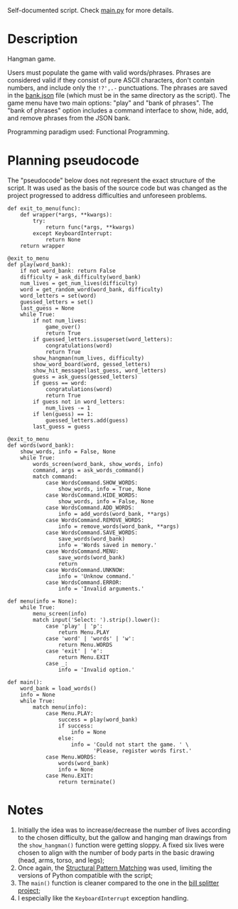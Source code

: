 Self-documented script. Check [main.py](./main.py) for more details.

# Description
Hangman game.

Users must populate the game with valid words/phrases. Phrases are considered valid if they consist of pure ASCII characters, don't contain numbers, and include only the `!?',.-` punctuations. The phrases are saved in the [bank.json](./bank.json) file (which must be in the same directory as the script). The game menu have two main options: "play" and "bank of phrases". The "bank of phrases" option includes a command interface to show, hide, add, and remove phrases from the JSON bank.

Programming paradigm used: Functional Programming.

# Planning pseudocode
The "pseudocode" below does not represent the exact structure of the script. It was used as the basis of the source code but was changed as the project progressed to address difficulties and unforeseen problems.

```
def exit_to_menu(func):
    def wrapper(*args, **kwargs):
        try:
            return func(*args, **kwargs)
        except KeyboardInterrupt:
            return None
    return wrapper

@exit_to_menu
def play(word_bank):
    if not word_bank: return False
    difficulty = ask_difficulty(word_bank)
    num_lives = get_num_lives(difficulty)
    word = get_random_word(word_bank, difficulty)
    word_letters = set(word)
    guessed_letters = set()
    last_guess = None
    while True:
        if not num_lives:
            game_over()
            return True
        if guessed_letters.issuperset(word_letters):
            congratulations(word)
            return True
        show_hangman(num_lives, difficulty)
        show_word_board(word, gessed_letters)
        show_hit_message(last_guess, word_letters)
        guess = ask_guess(gessed_letters)
        if guess == word:
            congratulations(word)
            return True
        if guess not in word_letters:
            num_lives -= 1
        if len(guess) == 1:
            guessed_letters.add(guess)
        last_guess = guess

@exit_to_menu
def words(word_bank):
    show_words, info = False, None
    while True:
        words_screen(word_bank, show_words, info)
        command, args = ask_words_command()
        match command:
            case WordsCommand.SHOW_WORDS:
                show_words, info = True, None
            case WordsCommand.HIDE_WORDS:
                show_words, info = False, None
            case WordsCommand.ADD_WORDS:
                info = add_words(word_bank, **args)
            case WordsCommand.REMOVE_WORDS:
                info = remove_words(word_bank, **args)
            case WordsCommand.SAVE_WORDS:
                save_words(word_bank)
                info = 'Words saved in memory.'
            case WordsCommand.MENU:
                save_words(word_bank)
                return
            case WordsCommand.UNKNOW:
                info = 'Unknow command.'
            case WordsCommand.ERROR:
                info = 'Invalid arguments.'

def menu(info = None):
    while True:
        menu_screen(info)
        match input('Select: ').strip().lower():
            case 'play' | 'p':
                return Menu.PLAY
            case 'word' | 'words' | 'w':
                return Menu.WORDS
            case 'exit' | 'e':
                return Menu.EXIT
            case _:
                info = 'Invalid option.'

def main():
    word_bank = load_words()
    info = None
    while True:
        match menu(info):
            case Menu.PLAY:
                success = play(word_bank)
                if success:
                    info = None
                else:
                    info = 'Could not start the game. ' \
                           'Please, register words first.'
            case Menu.WORDS:
                words(word_bank)
                info = None
            case Menu.EXIT:
                return terminate()
```

# Notes
1. Initially the idea was to increase/decrease the number of lives according to the chosen difficulty, but the gallow and hanging man drawings from the `show_hangman()` function were getting sloppy. A fixed six lives were chosen to align with the number of body parts in the basic drawing (head, arms, torso, and legs);
2. Once again, the [Structural Pattern Matching](https://peps.python.org/pep-0636/) was used, limiting the versions of Python compatible with the script;
3. The `main()` function is cleaner compared to the one in the [bill splitter project](../bill_splitter/main.py);
4. I especially like the `KeyboardInterrupt` exception handling.
